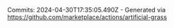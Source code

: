Commits: 2024-04-30T17:35:05.490Z - Generated via https://github.com/marketplace/actions/artificial-grass
<br>
